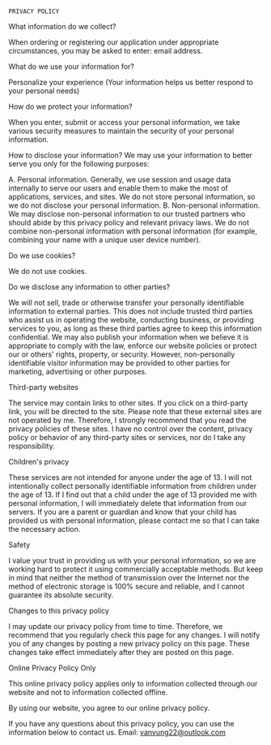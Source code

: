                                											PRIVACY POLICY
What information do we collect?

When ordering or registering our application under appropriate circumstances, you may be asked to enter: email address.

What do we use your information for?

Personalize your experience
(Your information helps us better respond to your personal needs)

How do we protect your information?

When you enter, submit or access your personal information, we take various security measures to maintain the security of your personal information.

How to disclose your information?
We may use your information to better serve you only for the following purposes:

A. Personal information. Generally, we use session and usage data internally to serve our users and enable them to make the most of applications, services, and sites. We do not store personal information, so we do not disclose your personal information.
B. Non-personal information. We may disclose non-personal information to our trusted partners who should abide by this privacy policy and relevant privacy laws. We do not combine non-personal information with personal information (for example, combining your name with a unique user device number).

Do we use cookies?

We do not use cookies.

Do we disclose any information to other parties?

We will not sell, trade or otherwise transfer your personally identifiable information to external parties. This does not include trusted third parties who assist us in operating the website, conducting business, or providing services to you, as long as these third parties agree to keep this information confidential. We may also publish your information when we believe it is appropriate to comply with the law, enforce our website policies or protect our or others' rights, property, or security. However, non-personally identifiable visitor information may be provided to other parties for marketing, advertising or other purposes.

Third-party websites

The service may contain links to other sites. If you click on a third-party link, you will be directed to the site. Please note that these external sites are not operated by me. Therefore, I strongly recommend that you read the privacy policies of these sites. I have no control over the content, privacy policy or behavior of any third-party sites or services, nor do I take any responsibility.

Children's privacy

These services are not intended for anyone under the age of 13. I will not intentionally collect personally identifiable information from children under the age of 13. If I find out that a child under the age of 13 provided me with personal information, I will immediately delete that information from our servers. If you are a parent or guardian and know that your child has provided us with personal information, please contact me so that I can take the necessary action.

Safety

I value your trust in providing us with your personal information, so we are working hard to protect it using commercially acceptable methods. But keep in mind that neither the method of transmission over the Internet nor the method of electronic storage is 100% secure and reliable, and I cannot guarantee its absolute security.

Changes to this privacy policy

I may update our privacy policy from time to time. Therefore, we recommend that you regularly check this page for any changes. I will notify you of any changes by posting a new privacy policy on this page. These changes take effect immediately after they are posted on this page.

Online Privacy Policy Only

This online privacy policy applies only to information collected through our website and not to information collected offline.

By using our website, you agree to our online privacy policy.

If you have any questions about this privacy policy, you can use the information below to contact us.
Email: vanvung22@outlook.com
